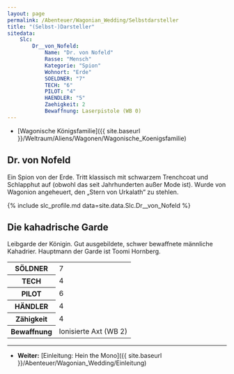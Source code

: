 ```yaml
---
layout: page
permalink: /Abenteuer/Wagonian_Wedding/Selbstdarsteller
title: "(Selbst-)Darsteller"
sitedata:
    Slc:
        Dr__von_Nofeld:
            Name: "Dr. von Nofeld"
            Rasse: "Mensch"
            Kategorie: "Spion"
            Wohnort: "Erde"
            SOELDNER: "7"
            TECH: "6"
            PILOT: "4"
            HAENDLER: "5"
            Zaehigkeit: 2
            Bewaffnung: Laserpistole (WB 0)
---
```


- [Wagonische Königsfamilie]({{ site.baseurl }}/Weltraum/Aliens/Wagonen/Wagonische_Koenigsfamilie)

## Dr. von Nofeld

Ein Spion von der Erde. Tritt klassisch mit schwarzem Trenchcoat und Schlapphut auf (obwohl das seit Jahrhunderten außer Mode ist). Wurde von Wagonion angeheuert, den „Stern von Urkalath“ zu stehlen.

{% include slc_profile.md data=site.data.Slc.Dr__von_Nofeld %}

## Die kahadrische Garde

Leibgarde der Königin. Gut ausgebildete, schwer bewaffnete männliche Kahadrier. Hauptmann der Garde ist Toomi Hornberg.

<table>
<tbody>
<tr><th>SÖLDNER</th><td>7</td></tr>
<tr><th>TECH</th><td>4</td></tr>
<tr><th>PILOT</th><td>6</td></tr>
<tr><th>HÄNDLER</th><td>4</td></tr>
<tr><th>Zähigkeit</th><td colspan="3" rowspan="1">4</td></tr>
<tr><th>Bewaffnung</th><td colspan="3" rowspan="1">Ionisierte Axt (WB 2)</td></tr>
</tbody>
</table>

***

- **Weiter:** [Einleitung: Hein the Mono]({{ site.baseurl }}/Abenteuer/Wagonian_Wedding/Einleitung)
